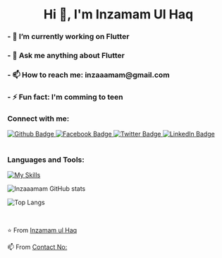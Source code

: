 <h1 align="center">Hi 👋, I'm Inzamam Ul Haq</h1>
<h3>- 🔭 I’m currently working on Flutter </h3>
<h3>- 💬 Ask me anything about Flutter </h3>
<h3>- 📫 How to reach me: inzaaamam@gmail.com</h3>
<h3>- ⚡ Fun fact: I'm comming to teen</h3>
  
### Connect with me:
<div id="badges">
  <a href="https://github.com/Inzaaamam">
    <img src="https://img.shields.io/badge/Github-white?style=for-the-badge&logo=Github&logoColor=black" alt="Github Badge"/>
  </a>

   <a href="https://www.facebook.com/khinzamam.ulhaq?mibextid=ZbWKwL">
    <img src="https://img.shields.io/badge/Facebook-blue?style=for-the-badge&logo=facebook&logoColor=white" alt="Facebook Badge"/>
  </a>

   <a href="https://x.com/KhInzamam?t=lpzYJheJBacJjz1cifVVyQ&s=08">
    <img src="https://img.shields.io/badge/Twitter-blue?style=for-the-badge&logo=twitter&logoColor=white" alt="Twitter Badge"/>
  </a>

   <a href="https://www.linkedin.com/in/inzamam-ul-haq-234b80260">
   <img src="https://img.shields.io/badge/LinkedIn-blue?style=for-the-badge&logo=linkedin&logoColor=white" alt="LinkedIn Badge"/>
  </a>

   
</div>
<br>

### Languages and Tools:
[![My Skills](https://skillicons.dev/icons?i=flutter,dart,firebase,github,git,postman,figma,xd&perline=5)](https://skillicons.dev)

![Inzaaamam  GitHub stats](https://github-readme-stats.vercel.app/api?username=Inzaaamam&show_icons=true&theme=dark)

![Top Langs](https://github-readme-stats.vercel.app/api/top-langs/?username=Inzaaamam&theme=dark)

<br>


⭐️ From [Inzamam ul Haq]( https://github.com/Inzaaamam)
<br>

📫 From [Contact No: ]( +923239800375)
